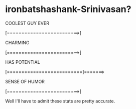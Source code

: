 # ironbatshashank-Srinivasan?


  COOLEST GUY EVER
  
  [=========================>]
  
  
  CHARMING
  
  [=========================>]
  
  
  HAS POTENTIAL
  
  [==========================]=======>
  
  
  SENSE OF HUMOR
  
  [=========================>]
  
  
  Well I'll have to admit these stats are pretty accurate.
